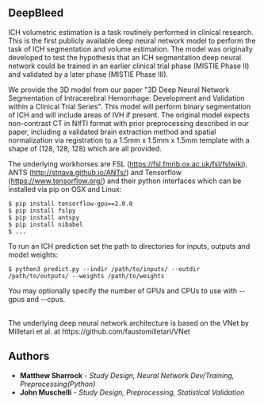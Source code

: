 ## DeepBleed

ICH volumetric estimation is a task routinely performed in clinical research. This is the first publicly available deep neural network model to perform the task of ICH segmentation and volume estimation. The model was originally developed to test the hypothesis that an ICH segmentation deep neural network could be trained in an earlier clinical trial phase (MISTIE Phase II) and validated by a later phase (MISTIE Phase III).

We provide the 3D model from our paper "3D Deep Neural Network Segmentation of Intracerebral Hemorrhage: Development and Validation within a Clinical Trial Series". This model will perform binary segmentation of ICH and will include areas of IVH if present. The original model expects non-contrast CT in NIfTI format with prior preprocessing described in our paper, including a validated brain extraction method and spatial normalization via registration to a 1.5mm x 1.5mm x 1.5mm template with a shape of (128, 128, 128) which are all provided.  


The underlying workhorses are FSL (https://fsl.fmrib.ox.ac.uk/fsl/fslwiki), ANTS (http://stnava.github.io/ANTs/) and Tensorflow (https://www.tensorflow.org/) and their python interfaces which can be installed via pip on OSX and Linux: <br/>
```
$ pip install tensorflow-gpu==2.0.0
$ pip install fslpy
$ pip install antspy
$ pip install nibabel
$ ...
```
To run an ICH prediction set the path to directories for inputs, outputs and model weights:<br/>
```
$ python3 predict.py --indir /path/to/inputs/ --outdir /path/to/outputs/ --weights /path/to/weights
```
You may optionally specify the number of GPUs and CPUs to use with --gpus and --cpus.

<br/>
The underlying deep neural network architecture is based on the VNet by Milletari et al. at https://github.com/faustomilletari/VNet


## Authors

* **Matthew Sharrock** - *Study Design, Neural Network Dev/Training, Preprocessing(Python)*
* **John Muschelli** - *Study Design, Preprocessing, Statistical Validation*

